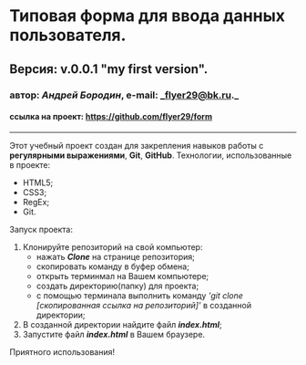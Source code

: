 # Типовая форма для ввода данных пользователя.
## Версия: v.0.0.1 "my first version".
### автор: *Андрей Бородин*, e-mail: _flyer29@bk.ru._
#### ссылка на проект: https://github.com/flyer29/form
-------------------------------------------------------

Этот учебный проект создан для закрепления навыков работы с **регулярными выражениями**, **Git**, **GitHub**.
Технологии, использованные в проекте:
+ HTML5;
+ CSS3;
+ RegEx;
+ Git.

Запуск проекта:
1. Клонируйте репозиторий на свой компьютер:
    * нажать **_Clone_** на странице репозитория;
    * скопировать команду в буфер обмена;
    * открыть терминмал на Вашем компьютере;
    * создать директорию(папку) для проекта;
    * с помощью терминала выполнить команду _'git clone [скопированная ссылка на репозиторий]'_ в созданной директории;
2. В созданной директории найдите файл **_index.html_**;
3. Запустите файл **_index.html_** в Вашем браузере.

Приятного использования!
